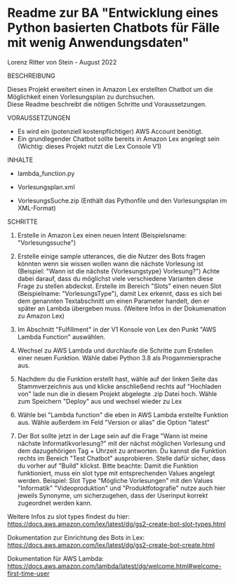 # Readme zur BA "Entwicklung eines Python basierten Chatbots für Fälle mit wenig Anwendungsdaten"

Lorenz Ritter von Stein - August 2022 

BESCHREIBUNG

Dieses Projekt erweitert einen in Amazon Lex erstellten Chatbot um die Möglichkeit einen Vorlesungsplan zu durchsuchen.  
Diese Readme beschreibt die nötigen Schritte und Voraussetzungen. 

VORAUSSETZUNGEN

 - Es wird ein (potenziell kostenpflichtiger) AWS Account benötigt. 
 - Ein grundlegender Chatbot sollte bereits in Amazon Lex angelegt sein (Wichtig: dieses Projekt nutzt die Lex Console V1)

INHALTE

- lambda_function.py

- Vorlesungsplan.xml

- VorlesungsSuche.zip (Enthält das Pythonfile und den Vorlesungsplan im XML-Format)

SCHRITTE

1) Erstelle in Amazon Lex einen neuen Intent (Beispielsname: "Vorlesungssuche")
2) Erstelle einige sample utterances, die die Nutzer des Bots fragen könnten wenn sie wissen wollen wann 
   die nächste Vorlesung ist (Beispiel: "Wann ist die nächste {Vorlesungstype} Vorlesung?")
   Achte dabei darauf, dass du möglichst viele verschiedene Varianten diese Frage zu stellen abdeckst.
   Erstelle im Bereich "Slots" einen neuen Slot (Beispielname: "VorlesungsType"), damit Lex erkennt, dass es sich 
   bei dem genannten Textabschnitt um einen Parameter handelt, den er später an Lambda übergeben muss. (Weitere Infos in der Dokumenation zu Amazon Lex)
   
3) Im Abschnitt "Fulfillment" in der V1 Konsole von Lex den Punkt "AWS Lambda Function" auswählen.
4) Wechsel zu AWS Lambda und durchlaufe die Schritte zum Erstellen einer neuen Funktion. Wähle dabei Python 3.8 als 
Progammiersprache aus.
   
5) Nachdem du die Funktion erstellt hast, wähle auf der linken Seite das Stammverzeichnis aus und klicke anschließend rechts auf "Hochladen von"
lade nun die in diesem Projekt abgelegte .zip Datei hoch. Wähle zum Speichern "Deploy" aus und wechsel wieder zu Lex
   
6) Wähle bei "Lambda function" die eben in AWS Lambda erstellte Funktion aus. Wähle außerdem im Feld "Version or alias" die Option "latest"
7) Der Bot sollte jetzt in der Lage sein auf die Frage "Wann ist meine nächste Informatikvorlesung?" mit der nächst möglichen Vorlesung und dem dazugehörigen Tag + Uhrzeit zu antworten.
Du kannst die Funktion rechts im Bereich "Test Chatbot" ausprobieren. Stelle dafür sicher, dass du vorher auf "Build" klickst. 
Bitte beachte: Damit die Funktion funktioniert, muss ein slot type mit entsprechenden Values angelegt werden. Beispiel: Slot Type "Mögliche Vorlesungen" mit den Values "Informatik" "Videoproduktion" 
und "Produktfotografie" nutze auch hier jeweils Synonyme, um sicherzugehen, dass der Userinput korrekt zugeordnet werden kann.

Weitere Infos zu slot types findest du hier: https://docs.aws.amazon.com/lex/latest/dg/gs2-create-bot-slot-types.html


Dokumentation zur Einrichtung des Bots in Lex: 
https://docs.aws.amazon.com/lex/latest/dg/gs2-create-bot-create.html

Dokumentation für AWS Lambda:
https://docs.aws.amazon.com/lambda/latest/dg/welcome.html#welcome-first-time-user






